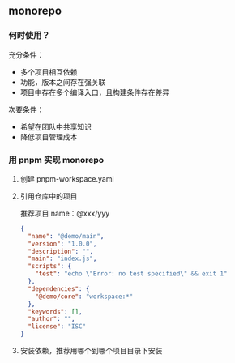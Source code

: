 ## monorepo

### 何时使用？

充分条件：

- 多个项目相互依赖
- 功能，版本之间存在强关联
- 项目中存在多个编译入口，且构建条件存在差异

次要条件：

- 希望在团队中共享知识
- 降低项目管理成本

### 用 pnpm 实现 monorepo

1. 创建 pnpm-workspace.yaml
2. 引用仓库中的项目

   推荐项目 name：@xxx/yyy

   ```json
   {
     "name": "@demo/main",
     "version": "1.0.0",
     "description": "",
     "main": "index.js",
     "scripts": {
       "test": "echo \"Error: no test specified\" && exit 1"
     },
     "dependencies": {
       "@demo/core": "workspace:*"
     },
     "keywords": [],
     "author": "",
     "license": "ISC"
   }
   ```

3. 安装依赖，推荐用哪个到哪个项目目录下安装
